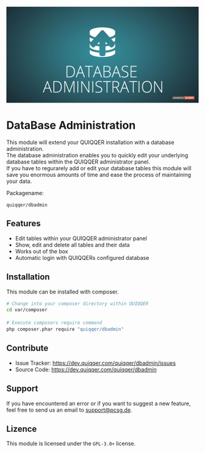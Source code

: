 ![Cron Service](bin/images/header.jpg)

DataBase Administration
========

This module will extend your QUIQQER installation with a database administration.  
The database administration enables you to quickly edit your underlying database tables within the QUIQQER administrator panel.  
If you have to regurarely add or edit your database tables this module will save you enormous amounts of time and ease the process of maintaining your data.


Packagename:

    quiqqer/dbadmin


Features 
--------

* Edit tables within your QUIQQER administrator panel
* Show, edit and delete all tables and their data
* Works out of the box
* Automatic login with QUIQQERs configured database

Installation
------------

This module can be installed with composer.  

```bash
# Change into your composer directory within QUIQQER
cd var/composer

# Execute composers require command
php composer.phar require "quiqqer/dbadmin"
```


Contribute
----------

- Issue Tracker: https://dev.quiqqer.com/quiqqer/dbadmin/issues
- Source Code: https://dev.quiqqer.com/quiqqer/dbadmin


Support
-------

If you have encountered an error or if you want to suggest a new feature,  
feel free to send us an email to support@pcsg.de.


Lizence
-------
This module is licensed under the `GPL-3.0+` license.


